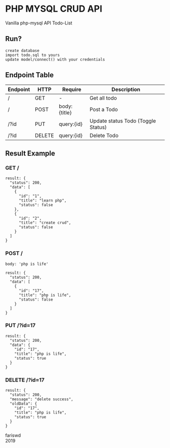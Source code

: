 # PHP MYSQL CRUD API
Vanilla php-mysql API Todo-List

## Run?
```
create database
import todo.sql to yours
update model/connect() with your credentials
```

## Endpoint Table
Endpoint | HTTP | Require | Description
--- | --- | --- | ---
/ | GET | - | Get all todo
/ | POST | body: {title} | Post a Todo
/?id | PUT | query:{id} | Update status Todo (Toggle Status)
/?id | DELETE | query:{id} | Delete Todo 

## Result Example
### GET /
```
result: {
  "status": 200,
  "data": [
    {
      "id": "1",
      "title": "learn php",
      "status": false
    },
    {
      "id": "2",
      "title": "create crud",
      "status": false
    }
  ]
}
```

### POST /
```body: 'php is life'```
```
result: {
  "status": 200,
  "data": [
    {
      "id": "17",
      "title": "php is life",
      "status": false
    }
  ]
}
```

### PUT /?id=17
```
result: {
  "status": 200,
  "data": {
    "id": "17",
    "title": "php is life",
    "status": true
  }
}
```

### DELETE /?id=17
```
result: {
  "status": 200,
  "message": "delete success",
  "oldData": {
    "id": "17",
    "title": "php is life",
    "status": true
  }
}
```

fariswd  
2019
